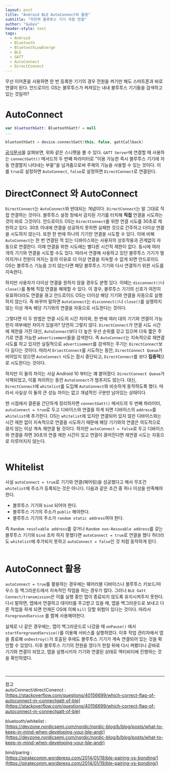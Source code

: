 ```yaml
---
layout: post
title: "Android BLE AutoConnect와 활용"
subtitle: "저전력 블루투스 기기 자동 연결"
author: "GuGyu"
header-style: text
tags:
  - Android
  - Bluetooth
  - BluetoothLowEnerge
  - BLE
  - GATT
  - AutoConnect
  - DirectConnect
---
```

  
무선 이어폰을 사용하면 한 번 등록한 기기의 경우 전원을 켜기만 해도 스마트폰과 바로 연결이 된다. 안드로이드 OS는 블루투스가 켜져있는 내내 블루투스 기기들을 검색하고 있는 것일까?

# AutoConnect

```kotlin
var bluetoothGatt: BluetoothGatt? = null
...

bluetoothGatt = device.connectGatt(this, false, gattCallback)
```

[공식문서](https://developer.android.com/guide/topics/connectivity/bluetooth-le?hl=ko#connect)를 살펴보면, 위와 같은 스니펫을 볼 수 있다. `GATT Server`에 연결할 때 사용하는 `connectGatt()` 메서드의 두 번째 파라미터로 "이용 가능한 즉시 블루투스 기기에 자동 연결할지 나타내는 부울"을 넘겨줌으로써 주제의 기능을 사용할 수 있는 것이다. 이를 `true`로 설정하면 `AutoConnect`, `false`로 설정하면 `DirectConnect`로 연결된다.
<br>

# DirectConnect 와 AutoConnect

`DirectConnect`는 `AutoConnect`와 반대되는 개념이다. `DirectConnect`는 말 그대로 직접 연결하는 것이다. 블루투스 설정 창에서 감지된 기기를 터치해 **직접** 연결을 시도하는 것이 바로 그것이다. 안드로이드 OS는 `DirectConnect`를 위한 연결 시도를 30초로 제한하고 있다. 30초 이내에 연결을 성공하지 못하면 실패한 것으로 간주하고 더이상 연결을 시도하지 않는다. 또한 한 번에 하나의 기기만 연결을 시도할 수 있다. 이에 비해 `AutoConnect`는 한 번 연결된 적 있는 디바이스와는 사용자의 상호작용과 관계없이 자동으로 연결한다. 이때 연결을 위한 시도에는 별다른 시간적 제한이 없다. 동시에 여러 개의 기기와 연결을 시도할 수도 있다. 따라서 연결해 사용하고 있던 블루투스 기기가 멀어지거나 전원이 꺼지는 등의 이유로 더 이상 연결을 지속할 수 없게 되면 안드로이드 OS는 블루투스 기능을 끄지 않는다면 해당 블루투스 기기와 다시 연결하기 위한 시도를 지속한다.  

하지만 사용자가 더이상 연결을 원하지 않을 경우도 분명 있다. 이때는 `disconnect()`나 `close()`를 통해 직접 연결을 해제할 수 있다. 이 경우, 블루투스 기기의 신호가 여전히 유효하더라도 연결을 끊고 안드로이드 OS는 더이상 해당 기기와 연결을 자동으로 실행하지 않는다. 즉 바꾸어 말하면 `AutoConnect`는 `disconnect()`나 `close()`를 실행하지 않는 이상 계속 해당 기기와의 연결을 자동으로 시도한다는 것이다.  

그렇다면 이 두 방법은 연결 시도의 시간 차이와, 한 번에 여러 대의 기기와 연결이 가능한지 여부에만 차이가 있을까? 당연히 그렇지 않다. `DirectConnect`가 연결 시도 시간에 제한을 가진 대신, `AutoConnect`보다 더 높은 우선 순위를 갖고 있으며 더욱 짧은 주기로 연결 가능한 `advertisement`들을 검색한다. 즉 `AutoConnect`는 지속적으로 재연결 시도를 하고 있지만 실질적으로 `advertisement`를 검색하는 주기는 `DirectConnect`보다 길다는 것이다. 따라서 `DriectConnect`를 시도하는 동안, `DirectConnect Queue`가 비어있지 않으면 `AutoConnect` 시도는 잠시 중단되고, `DirectConnect`를 보다 **집중적**으로 시도한다는 것이다.  

하지만 이 둘의 차이는 사실 Android 10 부터는 꽤 옅어졌다. `DirectConnect Queue`가 삭제되었고, 이를 처리하는 동안 `AutoConnect`가 멈추지도 않는다. 대신, `DirectConnect`에 `whitelist`를 도입해 `AutoConnect`와 비슷하게 동작하도록 했다. 따라서 사실상 이 둘의 큰 성능 차이는 없고 개념적인 구분만 남아있는 상태이다.

현 시점에서 결론을 간단하게 정리하자면 `connectGatt()` 메서드의 두 번째 파라미터, `autuConnect = true`로 두고 디바이스와 연결을 하게 되면 디바이스의 `address`를 `whitelist`에 추가한다. OS는 `whitelist`에 있지만 연결되어 있지 않은 디바이스와는 시간 제한 없이 지속적으로 연결을 시도하기 때문에 해당 기기와의 연결은 의도적으로 끊지 않는 이상 계속 재연결 될 것이다. 하지만 `autoConnect = false`로 두고 디바이스와 연결을 하면 30초의 연결 제한 시간이 있고 연결이 끊어진다면 재연결 시도는 자동으로 이루어지지 않는다.  
<br>  

# Whitelist

사실 `autoConnect = true`로 기기와 연결(페어링)을 성공했다고 해서 무조건 `whitelist`에 주소가 등록되는 것은 아니다. 다음과 같은 조건 중 하나 이상을 만족해야한다.
- 블루투스 기기와 `bind` 되어야 한다.
- 블루투스 기기의 주소가 `public` 해야한다.
- 블루투스 기기의 주소가 `random static address`여야 한다.  

즉 `Random resolvable address`를 갖거나 `Random non-Resovable address`를 갖는 블루투스 기기와 `bind` 조차 하지 못했다면 `autoConnect = true`로 연결을 했다 하더라도 `whitelist`에 추가되지 못하고 `autoConnect = false`인 것 처럼 동작하게 된다.  
<br>

# AutoConnect 활용

`autoConnect = true`를 활용하는 경우에는 웨어러블 디바이스나 블루투스 키보드/마우스 등 백그라운드에서 지속적인 작업을 하는 경우가 많다. 그러나 `BLE Gatt Connect/transmission`은 이를 실행 중인 앱이 종료되지 않도록 유지시켜주지 못한다. 다시 말하면, 앱에서 연결하고 데이터를 주고받고 있을 때, 앱을 백그라운드로 보내고 다른 작업을 하게 되면 언제든 OS에 의해 `kill` 당할 위험이 있다는 것이다. 따라서 `ForegroundService` 를 함께 사용해야한다.  

실제로 나 같은 경우에는, 앱이 백그라운드로 나갔을 때 `onPause()` 에서 `startForegroundService()`를 이용해 서비스를 실행하였다. 이후 작업 관리자에서 앱을 종료해 `onDestroy()`가 호출된 후에도 블루투스 기기가 계속 연결되어 있는 것을 확인할 수 있었다. 이후 블루투스 기기의 전원을 껐다가 한참 뒤에 다시 켜봤더니 곧바로 기기와 연결이 되었고, 앱을 실행시키자 기기와 연결된 상태로 액티비티에 진행하는 것을 확인하였다.  
<br>
<br>


--- 
참고  
autoConnect/directConenct :  
[https://stackoverflow.com/questions/40156699/which-correct-flag-of-autoconnect-in-connectgatt-of-ble](https://stackoverflow.com/questions/40156699/which-correct-flag-of-autoconnect-in-connectgatt-of-ble)  

bluetooth/whitelist :  
[https://devzone.nordicsemi.com/nordic/nordic-blog/b/blog/posts/what-to-keep-in-mind-when-developing-your-ble-andr](https://devzone.nordicsemi.com/nordic/nordic-blog/b/blog/posts/what-to-keep-in-mind-when-developing-your-ble-andr)  

bind/paring :  
[https://piratecomm.wordpress.com/2014/01/19/ble-pairing-vs-bonding/](https://piratecomm.wordpress.com/2014/01/19/ble-pairing-vs-bonding/)